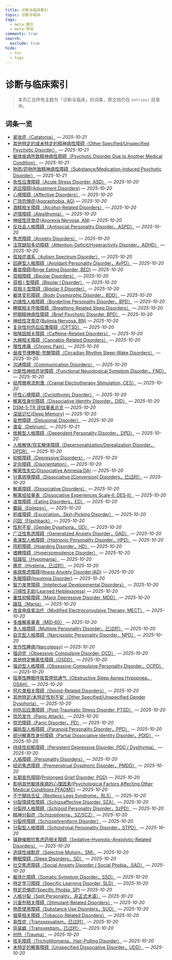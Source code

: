 ```yaml
---
title: 诊断与临床索引
topic: 诊断与临床
tags:
  - meta:索引
  - meta:导览
comments: true
search:
  exclude: true
hide:
  - toc
  - tags
---
```


# 诊断与临床索引

> 本页汇总所有主题为「诊断与临床」的词条，原文档仍在 `entries/` 目录中。

## 词条一览

- [紧张症（Catatonia）](Catatonia.md) — *2025-10-21*
- [其他特定的或未特定的精神病性障碍（Other Specified/Unspecified Psychotic Disorder）](Other-Specified-or-Unspecified-Psychotic-Disorder.md) — *2025-10-21*
- [躯体疾病所致精神病性障碍（Psychotic Disorder Due to Another Medical Condition）](Psychotic-Disorder-Due-to-Another-Medical-Condition.md) — *2025-10-21*
- [物质/药物所致精神病性障碍（Substance/Medication-Induced Psychotic Disorder）](Substance-Medication-Induced-Psychotic-Disorder.md) — *2025-10-21*
- [急性应激障碍（Acute Stress Disorder, ASD）](Acute-Stress-Disorder-ASD.md) — *2025-10-20*
- [适应障碍(Adjustment Disorders)](Adjustment-Disorders.md) — *2025-10-20*
- [心境障碍（Affective Disorders）](Affective-Disorders.md) — *2025-10-20*
- [广场恐惧症(Agoraphobia, AG)](Agoraphobia.md) — *2025-10-20*
- [酒精相关障碍（Alcohol-Related Disorders）](Alcohol-Related-Disorders.md) — *2025-10-20*
- [述情障碍（Alexithymia）](Alexithymia.md) — *2025-10-20*
- [神经性厌食症(Anorexia Nervosa, AN)](Anorexia-Nervosa.md) — *2025-10-20*
- [反社会人格障碍（Antisocial Personality Disorder，ASPD）](Antisocial-Personality-Disorder-ASPD.md) — *2025-10-20*
- [焦虑障碍（Anxiety Disorders）](Anxiety-Disorders.md) — *2025-10-20*
- [注意缺陷多动障碍（Attention-Deficit/Hyperactivity Disorder，ADHD）](Attention-Deficit-Hyperactivity-Disorder-ADHD.md) — *2025-10-20*
- [孤独症谱系（Autism Spectrum Disorder）](Autism-Spectrum-Disorder.md) — *2025-10-20*
- [回避型人格障碍（Avoidant Personality Disorder，AvPD）](Avoidant-Personality-Disorder-AvPD.md) — *2025-10-20*
- [暴食障碍(Binge Eating Disorder, BED)](Binge-Eating-Disorder.md) — *2025-10-20*
- [双相障碍（Bipolar Disorders）](Bipolar-Disorders.md) — *2025-10-20*
- [双相 I 型障碍（Bipolar I Disorder）](Bipolar-I-Disorder.md) — *2025-10-20*
- [双相 II 型障碍（Bipolar II Disorder）](Bipolar-II-Disorder.md) — *2025-10-20*
- [躯体变形障碍（Body Dysmorphic Disorder，BDD）](Body-Dysmorphic-Disorder.md) — *2025-10-20*
- [边缘性人格障碍（Borderline Personality Disorder，BPD）](Borderline-Personality-Disorder-BPD.md) — *2025-10-20*
- [睡眠相关呼吸障碍（Breathing-Related Sleep Disorders）](Breathing-Related-Sleep-Disorders.md) — *2025-10-20*
- [短期精神病性障碍（Brief Psychotic Disorder, BPD）](Brief-Psychotic-Disorder.md) — *2025-10-20*
- [神经性贪食症(Bulimia Nervosa, BN)](Bulimia-Nervosa.md) — *2025-10-20*
- [复杂性创伤后应激障碍（CPTSD）](CPTSD.md) — *2025-10-20*
- [咖啡因相关障碍（Caffeine-Related Disorders）](Caffeine-Related-Disorders.md) — *2025-10-20*
- [大麻相关障碍（Cannabis-Related Disorders）](Cannabis-Related-Disorders.md) — *2025-10-20*
- [慢性疼痛（Chronic Pain）](Chronic-Pain.md) — *2025-10-20*
- [昼夜节律睡眠-觉醒障碍（Circadian Rhythm Sleep-Wake Disorders）](Circadian-Rhythm-Sleep-Wake-Disorders.md) — *2025-10-20*
- [沟通障碍（Communication Disorders）](Communication-Disorders.md) — *2025-10-20*
- [功能性神经症状障碍（Functional Neurological Symptom Disorder，FND）](Conversion-Disorder-FND.md) — *2025-10-20*
- [经颅微电流刺激（Cranial Electrotherapy Stimulation, CES）](Cranial-Electrotherapy-Stimulation-CES.md) — *2025-10-20*
- [环性心境障碍（Cyclothymic Disorder）](Cyclothymic-Disorder.md) — *2025-10-20*
- [解离性身份障碍（Dissociative Identity Disorder，DID）](DID.md) — *2025-10-20*
- [DSM-5-TR 评估量表总览](DSM-5TR-Scales.md) — *2025-10-20*
- [深层记忆(Deep Memory)](Deep-Memory.md) — *2025-10-20*
- [妄想障碍（Delusional Disorder）](Delusional-Disorder.md) — *2025-10-20*
- [谵妄（Delirium）](Delirium.md) — *2025-10-21*
- [依赖型人格障碍（Dependent Personality Disorder，DPD）](Dependent-Personality-Disorder-DPD.md) — *2025-10-20*
- [人格解体/现实解体障碍（Depersonalization/Derealization Disorder，DPDR）](Depersonalization-Derealization-Disorder-DPDR.md) — *2025-10-20*
- [抑郁障碍（Depressive Disorders）](Depressive-Disorders.md) — *2025-10-20*
- [定向障碍（Disorientation）](Disorientation.md) — *2025-10-20*
- [解离性失忆(Dissociative Amnesia,DA)](Dissociative-Amnesia-DA.md) — *2025-10-20*
- [分离转换障碍（Dissociative [Conversion] Disorders，已过时）](Dissociative-Conversion-Disorder-Obsolete.md) — *2025-10-20*
- [解离障碍（Dissociative Disorders）](Dissociative-Disorders.md) — *2025-10-20*
- [解离经验量表（Dissociative Experiences Scale‑II, DES‑II）](Dissociative-Experiences-Scale-DES-II.md) — *2025-10-20*
- [进食障碍（Eating Disorders，ED）](Eating-Disorders-ED.md) — *2025-10-20*
- [癫痫（Epilepsy）](Epilepsy.md) — *2025-10-20*
- [抓痕障碍（Excoriation，Skin-Picking Disorder）](Excoriation-Skin-Picking-Disorder.md) — *2025-10-20*
- [闪回（Flashback）](Flashback.md) — *2025-10-20*
- [性别不安（Gender Dysphoria，GD）](Gender-Dysphoria-GD.md) — *2025-10-20*
- [广泛性焦虑障碍（Generalized Anxiety Disorder，GAD）](Generalized-Anxiety-Disorder-GAD.md) — *2025-10-20*
- [表演型人格障碍（Histrionic Personality Disorder，HPD）](Histrionic-Personality-Disorder-HPD.md) — *2025-10-20*
- [囤积障碍（Hoarding Disorder，HD）](Hoarding-Disorder.md) — *2025-10-20*
- [嗜睡障碍（Hypersomnolence Disorder）](Hypersomnolence-Disorder.md) — *2025-10-20*
- [轻躁狂（Hypomania）](Hypomania.md) — *2025-10-20*
- [癔症（Hysteria，已过时）](Hysteria.md) — *2025-10-20*
- [疾病焦虑障碍(Illness Anxiety Disorder,IAD)](Illness-Anxiety-Disorder.md) — *2025-10-20*
- [失眠障碍(Insomnia Disorder)](Insomnia-Disorder.md) — *2025-10-20*
- [智力发育障碍（Intellectual Developmental Disorders）](Intellectual-Developmental-Disorders.md) — *2025-10-20*
- [习得性无助(Learned Helplessness)](Learned-Helplessness.md) — *2025-10-20*
- [重性抑郁障碍（Major Depressive Disorder, MDD）](Major-Depressive-Disorder-MDD.md) — *2025-10-20*
- [躁狂（Mania）](Mania.md) — *2025-10-20*
- [改良电痉挛治疗（Modified Electroconvulsive Therapy, MECT）](Modified-Electroconvulsive-Therapy-MECT.md) — *2025-10-20*
- [多维解离量表（MID‑60）](Multidimensional-Inventory-of-Dissociation-MID-60.md) — *2025-10-20*
- [多人格障碍（Multiple Personality Disorder，已过时）](Multiple-Personality-Disorder-Obsolete.md) — *2025-10-20*
- [自恋型人格障碍（Narcissistic Personality Disorder，NPD）](Narcissistic-Personality-Disorder-NPD.md) — *2025-10-20*
- [发作性睡病(Narcolepsy)](Narcolepsy.md) — *2025-10-20*
- [强迫症（Obsessive-Compulsive Disorder, OCD）](OCD.md) — *2025-10-20*
- [其他特定解离性障碍（OSDD）](OSDD.md) — *2025-10-20*
- [强迫型人格障碍（Obsessive-Compulsive Personality Disorder，OCPD）](Obsessive-Compulsive-Personality-Disorder-OCPD.md) — *2025-10-20*
- [阻塞性睡眠呼吸暂停低通气（Obstructive Sleep Apnea Hypopnea，OSAH）](Obstructive-Sleep-Apnea-Hypopnea.md) — *2025-10-20*
- [阿片类相关障碍（Opioid-Related Disorders）](Opioid-Related-Disorders.md) — *2025-10-20*
- [其他特定/未特定性别不安（Other Specified/Unspecified Gender Dysphoria）](Other-Specified-Unspecified-Gender-Dysphoria.md) — *2025-10-20*
- [创伤后应激障碍（Post-Traumatic Stress Disorder, PTSD）](PTSD.md) — *2025-10-20*
- [惊恐发作（Panic Attack）](Panic-Attack.md) — *2025-10-20*
- [惊恐障碍（Panic Disorder，PD）](Panic-Disorder.md) — *2025-10-20*
- [偏执型人格障碍（Paranoid Personality Disorder，PPD）](Paranoid-Personality-Disorder-PPD.md) — *2025-10-20*
- [部分解离性身份障碍（Partial Dissociative Identity Disorder，PDID）](Partial-Dissociative-Identity-Disorder-PDID.md) — *2025-10-20*
- [持续性抑郁障碍（Persistent Depressive Disorder, PDD / Dysthymia）](Persistent-Depressive-Disorder-PDD.md) — *2025-10-20*
- [人格障碍（Personality Disorders）](Personality-Disorders.md) — *2025-10-20*
- [经前焦虑障碍（Premenstrual Dysphoric Disorder，PMDD）](Premenstrual-Dysphoric-Disorder.md) — *2025-10-20*
- [长期哀伤障碍(Prolonged Grief Disorder, PGD)](Prolonged-Grief-Disorder.md) — *2025-10-20*
- [影响其他躯体疾病的心理因素(Psychological Factors Affecting Other Medical Conditions,PFAOMC)](Psychological-Factors-Affecting-Other-Medical-Conditions.md) — *2025-10-20*
- [不宁腿综合征（Restless Legs Syndrome，RLS）](Restless-Legs-Syndrome.md) — *2025-10-20*
- [分裂情感性障碍（Schizoaffective Disorder, SZA）](Schizoaffective-Disorder.md) — *2025-10-20*
- [分裂样人格障碍（Schizoid Personality Disorder，SzPD）](Schizoid-Personality-Disorder-SzPD.md) — *2025-10-20*
- [精神分裂症（Schizophrenia，SZ/SCZ）](Schizophrenia-SZ.md) — *2025-10-20*
- [分裂样障碍（Schizophreniform Disorder）](Schizophreniform-Disorder.md) — *2025-10-20*
- [分裂型人格障碍（Schizotypal Personality Disorder，STPD）](Schizotypal-Personality-Disorder-STPD.md) — *2025-10-20*
- [镇静催眠抗焦虑药相关障碍（Sedative-Hypnotic-Anxiolytic-Related Disorders）](Sedative-Hypnotic-Anxiolytic-Related-Disorders.md) — *2025-10-20*
- [选择性缄默症（Selective Mutism，SM）](Selective-Mutism.md) — *2025-10-20*
- [睡眠障碍（Sleep Disorders，SD）](Sleep-Disorders-SD.md) — *2025-10-20*
- [社交焦虑障碍（Social Anxiety Disorder / Social Phobia，SAD）](Social-Anxiety-Disorder.md) — *2025-10-20*
- [躯体化障碍（Somatic Symptom Disorder，SSD）](Somatic-Symptom-Disorder-SSD.md) — *2025-10-20*
- [特定学习障碍（Specific Learning Disorder, SLD）](Specific-Learning-Disorder.md) — *2025-10-20*
- [特定恐惧症(Specific Phobia, SP)](Specific-Phobia.md) — *2025-10-20*
- [人格分裂（Split Personality，非正式术语）](Split-Personality.md) — *2025-10-20*
- [兴奋剂相关障碍（Stimulant-Related Disorders）](Stimulant-Related-Disorders.md) — *2025-10-20*
- [物质使用障碍（Substance Use Disorders，SUD）](Substance-Use-Disorders-SUD.md) — *2025-10-20*
- [烟草相关障碍（Tobacco-Related Disorders）](Tobacco-Related-Disorders.md) — *2025-10-20*
- [易性症（Transsexualism，已过时）](Transsexualism-Obsolete.md) — *2025-10-20*
- [异装癖（Transvestism，已过时）](Transvestism-Obsolete.md) — *2025-10-20*
- [创伤（Trauma）](Trauma.md) — *2025-10-20*
- [拔毛障碍（Trichotillomania，Hair-Pulling Disorder）](Trichotillomania-Hair-Pulling-Disorder.md) — *2025-10-20*
- [未特定的解离障碍（Unspecified Dissociative Disorder，UDD）](Unspecified-Dissociative-Disorder-UDD.md) — *2025-10-20*
